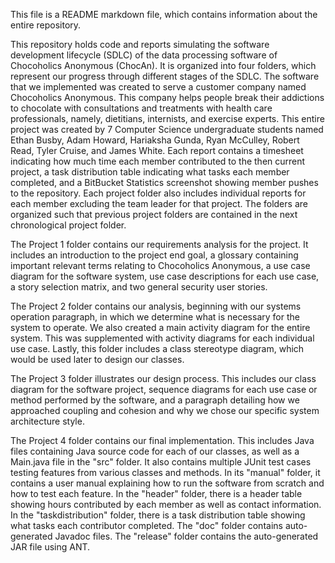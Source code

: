 This file is a README markdown file, which contains information about the entire repository.

This repository holds code and reports simulating the software development lifecycle (SDLC) of the data processing software of Chocoholics Anonymous (ChocAn). It is organized into four folders, which represent our progress through different stages of the SDLC. The software that we implemented was created to serve a customer company named Chocoholics Anonymous. This company helps people break their addictions to chocolate with consultations and treatments with health care professionals, namely, dietitians, internists, and exercise experts. This entire project was created by 7 Computer Science undergraduate students named Ethan Busby, Adam Howard, Hariaksha Gunda, Ryan McCulley, Robert Read, Tyler Cruise, and James White. Each report contains a timesheet indicating how much time each member contributed to the then current project, a task distribution table indicating what tasks each member completed, and a BitBucket Statistics screenshot showing member pushes to the repository. Each project folder also includes individual reports for each member excluding the team leader for that project. The folders are organized such that previous project folders are contained in the next chronological project folder.

The Project 1 folder contains our requirements analysis for the project. It includes an introduction to the project end goal, a glossary containing important relevant terms relating to Chocoholics Anonymous, a use case diagram for the software system, use case descriptions for each use case, a story selection matrix, and two general security user stories. 

The Project 2 folder contains our analysis, beginning with our systems operation paragraph, in which we determine what is necessary for the system to operate. We also created a main activity diagram for the entire system. This was supplemented with activity diagrams for each individual use case. Lastly, this folder includes a class stereotype diagram, which would be used later to design our classes.

The Project 3 folder illustrates our design process. This includes our class diagram for the software project, sequence diagrams for each use case or method performed by the software, and a paragraph detailing how we approached coupling and cohesion and why we chose our specific system architecture style. 

The Project 4 folder contains our final implementation. This includes Java files containing Java source code for each of our classes, as well as a Main.java file in the "src" folder. It also contains multiple JUnit test cases testing features from various classes and methods. In its "manual" folder, it contains a user manual explaining how to run the software from scratch and how to test each feature. In the "header" folder, there is a header table showing hours contributed by each member as well as contact information. In the "taskdistribution" folder, there is a task distribution table showing what tasks each contributor completed. The "doc" folder contains auto-generated Javadoc files. The "release" folder contains the auto-generated JAR file using ANT. 